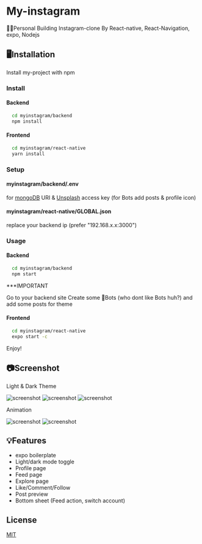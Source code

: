 
# My-instagram

🦃🦃Personal Building Instagram-clone By React-native, React-Navigation, expo, Nodejs


## 🖥️Installation

Install my-project with npm

### Install
#### Backend
```bash
  cd myinstagram/backend
  npm install
```

#### Frontend
```bash
  cd myinstagram/react-native
  yarn install
```

### Setup
#### myinstagram/backend/.env
for [mongoDB](https://www.mongodb.com/) URI & [Unsplash](https://unsplash.com/developers) access key (for Bots add posts & profile icon)

#### myinstagram/react-native/GLOBAL.json
replace your backend ip (prefer "192.168.x.x:3000")

### Usage
#### Backend
```bash
  cd myinstagram/backend
  npm start
```
***IMPORTANT

Go to your backend site
Create some 🤖Bots (who dont like Bots huh?) and add some posts for theme




#### Frontend
```bash
  cd myinstagram/react-native
  expo start -c
```
Enjoy!

## 📷Screenshot
Light & Dark Theme

![screenshot](https://github.com/Charlieve/myInstagram/blob/master/screenshot/lightTheme.PNG) ![screenshot](https://github.com/Charlieve/myInstagram/blob/master/screenshot/comment.PNG) ![screenshot](https://github.com/Charlieve/myInstagram/blob/master/screenshot/darkTheme.PNG)


Animation

![screenshot](https://github.com/Charlieve/myInstagram/blob/master/screenshot/postPreview.gif) ![screenshot](https://github.com/Charlieve/myInstagram/blob/master/screenshot/postTransition.gif)


## 💡Features

- expo boilerplate
- Light/dark mode toggle
- Profile page
- Feed page
- Explore page
- Like/Comment/Follow
- Post preview
- Bottom sheet (Feed action, switch account)


## License

[MIT](https://choosealicense.com/licenses/mit/)

